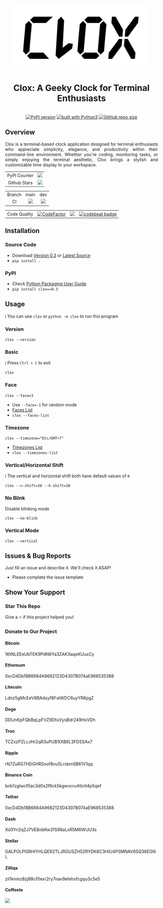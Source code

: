 <div align="center">
<img src="https://github.com/sepandhaghighi/clox/raw/main/otherfiles/logo.png" width="450">
<h1>Clox: A Geeky Clock for Terminal Enthusiasts</h1>
<br/>
<a href="https://badge.fury.io/py/clox"><img src="https://badge.fury.io/py/clox.svg" alt="PyPI version"></a>
<a href="https://www.python.org/"><img src="https://img.shields.io/badge/built%20with-Python3-green.svg" alt="built with Python3"></a>
<a href="https://github.com/sepandhaghighi/clox"><img alt="GitHub repo size" src="https://img.shields.io/github/repo-size/sepandhaghighi/clox"></a>
</div>			
				
## Overview	

<p align="justify">					
Clox is a terminal-based clock application designed for terminal enthusiasts who appreciate simplicity, elegance, and productivity within their command-line environment. Whether you're coding, monitoring tasks, or simply enjoying the terminal aesthetic, Clox brings a stylish and customizable time display to your workspace.
</p>

<table>
	<tr>
		<td align="center">PyPI Counter</td>
		<td align="center"><a href="http://pepy.tech/project/clox"><img src="http://pepy.tech/badge/clox"></a></td>
	</tr>
	<tr>
		<td align="center">Github Stars</td>
		<td align="center"><a href="https://github.com/sepandhaghighi/clox"><img src="https://img.shields.io/github/stars/sepandhaghighi/clox.svg?style=social&label=Stars"></a></td>
	</tr>
</table>



<table>
	<tr> 
		<td align="center">Branch</td>
		<td align="center">main</td>	
		<td align="center">dev</td>	
	</tr>
	<tr>
		<td align="center">CI</td>
		<td align="center"><img src="https://github.com/sepandhaghighi/clox/actions/workflows/test.yml/badge.svg?branch=main"></td>
		<td align="center"><img src="https://github.com/sepandhaghighi/clox/actions/workflows/test.yml/badge.svg?branch=dev"></td>
	</tr>
</table>


<table>
	<tr> 
		<td align="center">Code Quality</td>
		<td align="center"><a href="https://www.codefactor.io/repository/github/sepandhaghighi/clox"><img src="https://www.codefactor.io/repository/github/sepandhaghighi/clox/badge" alt="CodeFactor"></a></td>
		<td align="center"><a href="https://app.codacy.com/gh/sepandhaghighi/clox/dashboard?utm_source=gh&utm_medium=referral&utm_content=&utm_campaign=Badge_grade"><img src="https://app.codacy.com/project/badge/Grade/4cd4cd3b20b1474fb674823b1b417b76"></a></td>
		<td align="center"><a href="https://codebeat.co/projects/github-com-sepandhaghighi-clox-main"><img alt="codebeat badge" src="https://codebeat.co/badges/19394d3a-009b-401b-b376-24a325ef2fdf"></a></td>
	</tr>
</table>


## Installation		

### Source Code
- Download [Version 0.3](https://github.com/sepandhaghighi/clox/archive/v0.3.zip) or [Latest Source](https://github.com/sepandhaghighi/clox/archive/dev.zip)
- `pip install .`				

### PyPI

- Check [Python Packaging User Guide](https://packaging.python.org/installing/)     
- `pip install clox==0.3`						


## Usage

ℹ️ You can use `clox` or `python -m clox` to run this program

### Version

```console
clox --version
```

### Basic

ℹ️ Press `Ctrl + C` to exit

```console
clox
```

### Face

```console
clox --face=3
```
* Use `--face=-1` for random mode
* [Faces List](https://github.com/sepandhaghighi/clox/blob/main/FACES.md)
* `clox --faces-list`

### Timezone

```console
clox --timezone="Etc/GMT+7"
```
* [Timezones List](https://github.com/sepandhaghighi/clox/blob/main/TIMEZONES.md)
* `clox --timezones-list`

### Vertical/Horizontal Shift

ℹ️ The vertical and horizontal shift both have default values of `0`

```console
clox --v-shift=20 --h-shift=30
```

### No Blink

Disable blinking mode

```console
clox --no-blink
```

### Vertical Mode

```console
clox --vertical
```

## Issues & Bug Reports			

Just fill an issue and describe it. We'll check it ASAP!

- Please complete the issue template
 			

## Show Your Support
								
<h3>Star This Repo</h3>					

Give a ⭐️ if this project helped you!

<h3>Donate to Our Project</h3>	

<h4>Bitcoin</h4>
1KtNLEEeUbTEK9PdN6Ya3ZAKXaqoKUuxCy
<h4>Ethereum</h4>
0xcD4Db18B6664A9662123D4307B074aE968535388
<h4>Litecoin</h4>
Ldnz5gMcEeV8BAdsyf8FstWDC6uyYR6pgZ
<h4>Doge</h4>
DDUnKpFQbBqLpFVZ9DfuVysBdr249HxVDh
<h4>Tron</h4>
TCZxzPZLcJHr2qR3uPUB1tXB6L3FDSSAx7
<h4>Ripple</h4>
rN7ZuRG7HDGHR5nof8nu5LrsbmSB61V1qq
<h4>Binance Coin</h4>
bnb1zglwcf0ac3d0s2f6ck5kgwvcru4tlctt4p5qef
<h4>Tether</h4>
0xcD4Db18B6664A9662123D4307B074aE968535388
<h4>Dash</h4>
Xd3Yn2qZJ7VE8nbKw2fS98aLxR5M6WUU3s
<h4>Stellar</h4>		
GALPOLPISRHIYHLQER2TLJRGUSZH52RYDK6C3HIU4PSMNAV65Q36EGNL
<h4>Zilliqa</h4>
zil1knmz8zj88cf0exr2ry7nav9elehxfcgqu3c5e5
<h4>Coffeete</h4>
<a href="http://www.coffeete.ir/opensource">
<img src="http://www.coffeete.ir/images/buttons/lemonchiffon.png" style="width:260px;" />
</a>

